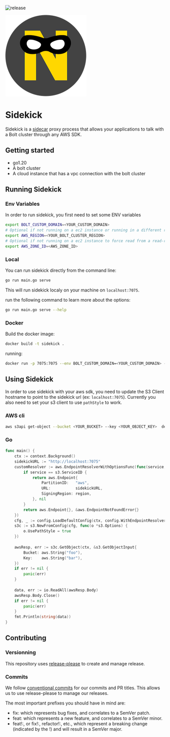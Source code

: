 ![release](https://img.shields.io/github/v/release/project-n-oss/sidekick)

![projectn-sidekick.png](projectn-sidekick.png)
# Sidekick

Sidekick is a [sidecar](https://learn.microsoft.com/en-us/azure/architecture/patterns/sidecar) proxy process that allows your applications to talk with a Bolt cluster through any AWS SDK.

## Getting started

- go1.20
- A bolt cluster
- A cloud instance that has a vpc connection with the bolt cluster

## Running Sidekick

### Env Variables

In order to run sidekick, you first need to set some ENV variables

```bash
export BOLT_CUSTOM_DOMAIN=<YOUR_CUSTOM_DOMAIN>
# Optional if not running on a ec2 instance or running in a different region
export AWS_REGION=<YOUR_BOLT_CLUSTER_REGION>
# Optional if not running on a ec2 instance to force read from a read-replica in this az 
export AWS_ZONE_ID=<AWS_ZONE_ID> 
```

### Local

You can run sidekick directly from the command line:

```bash
go run main.go serve
```

This will run sidekick localy on your machine on `localhost:7075`.

run the following command to learn more about the options:

```bash
go run main.go serve --help
```

### Docker

Build the docker image:

```bash
docker build -t sidekick .
```

running:

```bash
docker run -p 7075:7075 --env BOLT_CUSTOM_DOMAIN=<YOUR_CUSTOM_DOMAIN> -env AWS_REGION=<YOUR_BOLT_CLUSTER_REGION> sidekick serve
```

## Using Sidekick

In order to use sidekick with your aws sdk, you need to update the S3 Client hostname to point to the sidekick url (ex: `localhost:7075`). 
Currently you also need to set your s3 client to use `pathStyle` to work.

### AWS cli

```bash
aws s3api get-object --bucket <YOUR_BUCKET> --key <YOUR_OBJECT_KEY>  delete_me.csv --endpoint-url http://localhost:7075
```

### Go 

```Go
func main() {
	ctx := context.Background()
	sidekickURL := "http://localhost:7075"
	customResolver := aws.EndpointResolverWithOptionsFunc(func(service, region string, options ...interface{}) (aws.Endpoint, error) {
		if service == s3.ServiceID {
			return aws.Endpoint{
				PartitionID:   "aws",
				URL:           sidekickURL,
				SigningRegion: region,
			}, nil
		}
		return aws.Endpoint{}, &aws.EndpointNotFoundError{}
	})
	cfg, _ := config.LoadDefaultConfig(ctx, config.WithEndpointResolverWithOptions(customResolver))
	s3c := s3.NewFromConfig(cfg, func(o *s3.Options) {
		o.UsePathStyle = true
	})

	awsResp, err := s3c.GetObject(ctx, &s3.GetObjectInput{
		Bucket: aws.String("foo"),
		Key:    aws.String("bar"),
	})
	if err != nil {
		panic(err)
	}

	data, err := io.ReadAll(awsResp.Body)
	awsResp.Body.Close()
	if err != nil {
		panic(err)
	}
	fmt.Println(string(data))
}

```

## Contributing

### Versionning

This repository uses [release-please](https://github.com/google-github-actions/release-please-action) to create and manage release.

### Commits

We follow [conventional commits](https://www.conventionalcommits.org/en/v1.0.0/) for our commits and PR titles. This allows us to use release-please to manage our releases.

The most important prefixes you should have in mind are:

- fix: which represents bug fixes, and correlates to a SemVer patch.
- feat: which represents a new feature, and correlates to a SemVer minor.
- feat!:, or fix!:, refactor!:, etc., which represent a breaking change (indicated by the !) and will result in a SemVer major.